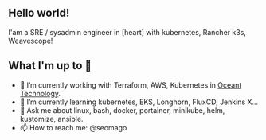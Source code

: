 ## Hello world!

I'am a SRE / sysadmin engineer in [heart] with kubernetes, Rancher k3s, Weavescope!

## What I'm up to 👋

<!--
Here are some ideas to get you started:
**seomago/seomago** is a ✨ _special_ ✨ repository because its `README.md` (this file) appears on your GitHub profile.
-->


- 🔭 I’m currently working with Terraform, AWS, Kubernetes in [Oceant Technology]().
- 🌱 I’m currently learning kubernetes, EKS, Longhorn, FluxCD, Jenkins X...
- 💬 Ask me about linux, bash, docker, portainer, minikube, helm, kustomize, ansible.
- 📫 How to reach me: @seomago


